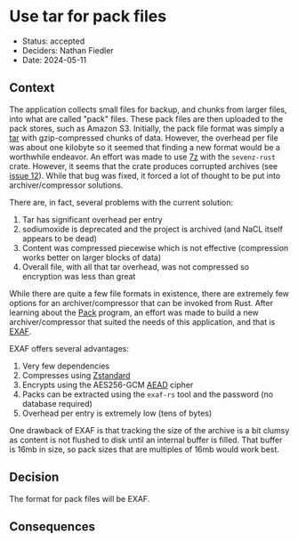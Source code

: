 # Use tar for pack files

* Status: accepted
* Deciders: Nathan Fiedler
* Date: 2024-05-11

## Context

The application collects small files for backup, and chunks from larger files, into what are called "pack" files. These pack files are then uploaded to the pack stores, such as Amazon S3. Initially, the pack file format was simply a [tar](https://en.wikipedia.org/wiki/Tar_(computing)) with gzip-compressed chunks of data. However, the overhead per file was about one kilobyte so it seemed that finding a new format would be a worthwhile endeavor. An effort was made to use [7z](https://en.wikipedia.org/wiki/7z) with the `sevenz-rust` crate. However, it seems that the crate produces corrupted archives (see [issue 12](https://github.com/dyz1990/sevenz-rust/issues/12)). While that bug was fixed, it forced a lot of thought to be put into archiver/compressor solutions.

There are, in fact, several problems with the current solution:

1. Tar has significant overhead per entry
1. sodiumoxide is deprecated and the project is archived (and NaCL itself appears to be dead)
1. Content was compressed piecewise which is not effective (compression works better on larger blocks of data)
1. Overall file, with all that tar overhead, was not compressed so encryption was less than great

While there are quite a few file formats in existence, there are extremely few options for an archiver/compressor that can be invoked from Rust. After learning about the [Pack](https://pack.ac) program, an effort was made to build a new archiver/compressor that suited the needs of this application, and that is [EXAF](https://github.com/nlfiedler/exaf-rs).

EXAF offers several advantages:

1. Very few dependencies
1. Compresses using [Zstandard](http://facebook.github.io/zstd/)
1. Encrypts using the AES256-GCM [AEAD](https://en.wikipedia.org/wiki/Authenticated_encryption) cipher
1. Packs can be extracted using the `exaf-rs` tool and the password (no database required)
1. Overhead per entry is extremely low (tens of bytes)

One drawback of EXAF is that tracking the size of the archive is a bit clumsy as content is not flushed to disk until an internal buffer is filled. That buffer is 16mb in size, so pack sizes that are multiples of 16mb would work best.

## Decision

The format for pack files will be EXAF.

## Consequences
